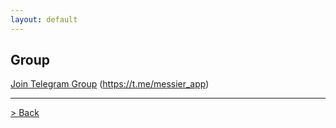 ```yaml
---
layout: default
---
```


## Group


[Join Telegram Group](https://t.me/messier_app) (https://t.me/messier_app)


---

[> Back](./)
